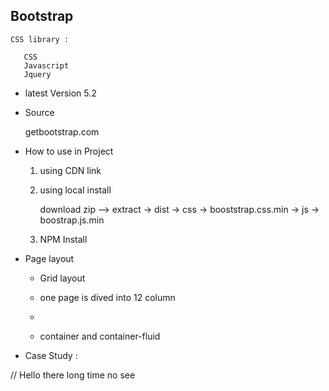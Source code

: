 ## Bootstrap

    CSS library :

       CSS
       Javascript
       Jquery

- latest Version 5.2

- Source

  getbootstrap.com

- How to use in Project

  1. using CDN link

  2. using local install

     download zip --> extract -> dist -> css -> booststrap.css.min
     -> js -> boostrap.js.min

  3. NPM Install

- Page layout

  - Grid layout

  - one page is dived into 12 column

  - <div col="1" class="row">
        <div col="3"></div>
        <div col="3"></div>
        <div col="3"></div>
        <div col="3"></div>
     <div col="1">

  - container and container-fluid

- Case Study :


// Hello there long time no see

